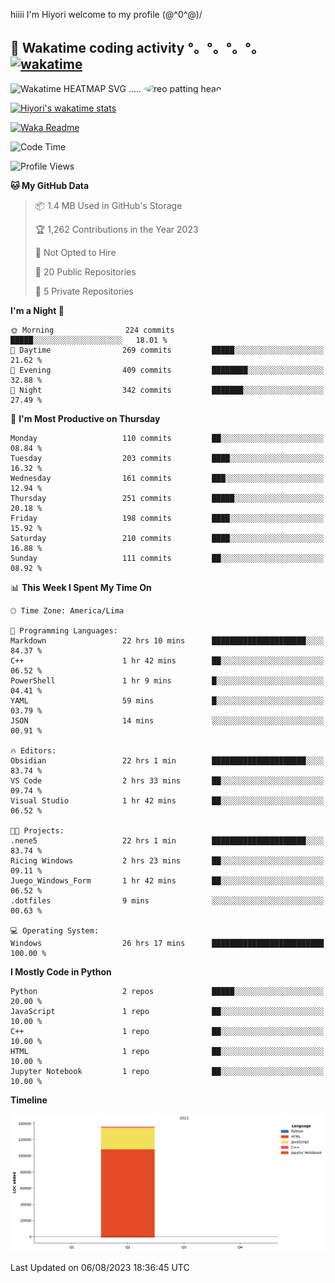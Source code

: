 hiiii I'm Hiyori welcome to my profile \(@^0^@)/

## 🦄 Wakatime coding activity °。°。°。°。[![wakatime](https://wakatime.com/badge/user/49dba2c5-26e1-43a7-9d07-e0f8613d1227.svg)](https://wakatime.com/@49dba2c5-26e1-43a7-9d07-e0f8613d1227) 
<img src="https://wakatime.com/share/@ziajoriii7/ef87015d-57e0-4afb-bb56-1a99a24ea312.svg" width="600" alt="Wakatime HEATMAP SVG"/> ..... <img src="https://i.postimg.cc/RFM2CQFY/reo-patting.webp" alt="reo patting head" width="200" style="border-radius: 50%;">

 [![Hiyori's wakatime stats](https://github-readme-stats.vercel.app/api/wakatime?username=ziajoriii7&theme=buefy&range=last_year&is_including_today=true&layout=compact&hide=markdown)](https://github.com/anuraghazra/github-readme-stats)
 

[![Waka Readme](https://github.com/hiyorijl/hiyorijl/actions/workflows/Waka%20Readme.yml/badge.svg)](https://github.com/hiyorijl/hiyorijl/actions/workflows/Waka%20Readme.yml)

<!--START_SECTION:waka-->
![Code Time](http://img.shields.io/badge/Code%20Time-269%20hrs%2013%20mins-blue)

![Profile Views](http://img.shields.io/badge/Profile%20Views-1-blue)

**🐱 My GitHub Data** 

> 📦 1.4 MB Used in GitHub's Storage 
 > 
> 🏆 1,262 Contributions in the Year 2023
 > 
> 🚫 Not Opted to Hire
 > 
> 📜 20 Public Repositories 
 > 
> 🔑 5 Private Repositories 
 > 
**I'm a Night 🦉** 

```text
🌞 Morning                224 commits         █████░░░░░░░░░░░░░░░░░░░░   18.01 % 
🌆 Daytime                269 commits         █████░░░░░░░░░░░░░░░░░░░░   21.62 % 
🌃 Evening                409 commits         ████████░░░░░░░░░░░░░░░░░   32.88 % 
🌙 Night                  342 commits         ███████░░░░░░░░░░░░░░░░░░   27.49 % 
```
📅 **I'm Most Productive on Thursday** 

```text
Monday                   110 commits         ██░░░░░░░░░░░░░░░░░░░░░░░   08.84 % 
Tuesday                  203 commits         ████░░░░░░░░░░░░░░░░░░░░░   16.32 % 
Wednesday                161 commits         ███░░░░░░░░░░░░░░░░░░░░░░   12.94 % 
Thursday                 251 commits         █████░░░░░░░░░░░░░░░░░░░░   20.18 % 
Friday                   198 commits         ████░░░░░░░░░░░░░░░░░░░░░   15.92 % 
Saturday                 210 commits         ████░░░░░░░░░░░░░░░░░░░░░   16.88 % 
Sunday                   111 commits         ██░░░░░░░░░░░░░░░░░░░░░░░   08.92 % 
```


📊 **This Week I Spent My Time On** 

```text
🕑︎ Time Zone: America/Lima

💬 Programming Languages: 
Markdown                 22 hrs 10 mins      █████████████████████░░░░   84.37 % 
C++                      1 hr 42 mins        ██░░░░░░░░░░░░░░░░░░░░░░░   06.52 % 
PowerShell               1 hr 9 mins         █░░░░░░░░░░░░░░░░░░░░░░░░   04.41 % 
YAML                     59 mins             █░░░░░░░░░░░░░░░░░░░░░░░░   03.79 % 
JSON                     14 mins             ░░░░░░░░░░░░░░░░░░░░░░░░░   00.91 % 

🔥 Editors: 
Obsidian                 22 hrs 1 min        █████████████████████░░░░   83.74 % 
VS Code                  2 hrs 33 mins       ██░░░░░░░░░░░░░░░░░░░░░░░   09.74 % 
Visual Studio            1 hr 42 mins        ██░░░░░░░░░░░░░░░░░░░░░░░   06.52 % 

🐱‍💻 Projects: 
.nene5                   22 hrs 1 min        █████████████████████░░░░   83.74 % 
Ricing Windows           2 hrs 23 mins       ██░░░░░░░░░░░░░░░░░░░░░░░   09.11 % 
Juego_Windows_Form       1 hr 42 mins        ██░░░░░░░░░░░░░░░░░░░░░░░   06.52 % 
.dotfiles                9 mins              ░░░░░░░░░░░░░░░░░░░░░░░░░   00.63 % 

💻 Operating System: 
Windows                  26 hrs 17 mins      █████████████████████████   100.00 % 
```

**I Mostly Code in Python** 

```text
Python                   2 repos             █████░░░░░░░░░░░░░░░░░░░░   20.00 % 
JavaScript               1 repo              ██░░░░░░░░░░░░░░░░░░░░░░░   10.00 % 
C++                      1 repo              ██░░░░░░░░░░░░░░░░░░░░░░░   10.00 % 
HTML                     1 repo              ██░░░░░░░░░░░░░░░░░░░░░░░   10.00 % 
Jupyter Notebook         1 repo              ██░░░░░░░░░░░░░░░░░░░░░░░   10.00 % 
```



**Timeline**

![Lines of Code chart](https://raw.githubusercontent.com/hiyorijl/hiyorijl/main/assets/bar_graph.png)


 Last Updated on 06/08/2023 18:36:45 UTC
<!--END_SECTION:waka-->
